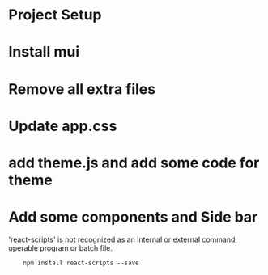 # Project Setup

# Install mui

# Remove all extra files

# Update app.css

# add theme.js and add some code for theme


# Add some components and Side bar


'react-scripts' is not recognized as an internal or external command,
operable program or batch file.

        npm install react-scripts --save

